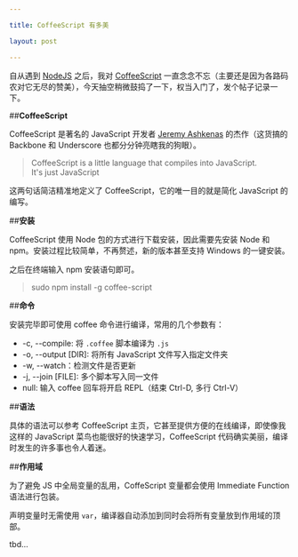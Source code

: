 ```yaml
---

title: CoffeeScript 有多美

layout: post

---
```

自从遇到 [NodeJS](http://allenyip.com/2013/01/30/meeting-nodejs.html) 之后，我对 [CoffeeScript](http://coffeescript.org/) 一直念念不忘（主要还是因为各路码农对它无尽的赞美），今天抽空稍微鼓捣了一下，权当入门了，发个帖子记录一下。

##**CoffeeScript**

CoffeeScript 是著名的 JavaScript 开发者 [Jeremy Ashkenas](http://ashkenas.com/) 的杰作（这货搞的 Backbone 和 Underscore 也都分分钟亮瞎我的狗眼）。

>CoffeeScript is a little language that compiles into JavaScript.   
>It's just JavaScript

这两句话简洁精准地定义了 CoffeeScript，它的唯一目的就是简化 JavaScript 的编写。 

##**安装**

CoffeeScript 使用 Node 包的方式进行下载安装，因此需要先安装 Node 和 npm。安装过程比较简单，不再赘述，新的版本甚至支持 Windows 的一键安装。

之后在终端输入 npm 安装语句即可。

>sudo npm install -g coffee-script

##**命令**

安装完毕即可使用 coffee 命令进行编译，常用的几个参数有：

* -c, --compile: 将 `.coffee` 脚本编译为 `.js`
* -o, --output [DIR]: 将所有 JavaScript 文件写入指定文件夹
* -w, --watch：检测文件是否更新
* -j, --join [FILE]: 多个脚本写入同一文件
* null: 输入 coffee 回车将开启 REPL（结束 Ctrl-D, 多行 Ctrl-V）

##**语法**

具体的语法可以参考 CoffeeScript 主页，它甚至提供方便的在线编译，即使像我这样的 JavaScript 菜鸟也能很好的快速学习，CoffeeScript 代码确实美丽，编译时发生的许多事也令人着迷。


##**作用域**

为了避免 JS 中全局变量的乱用，CoffeScript 变量都会使用 Immediate Function 语法进行包装。

声明变量时无需使用 `var`，编译器自动添加到同时会将所有变量放到作用域的顶部。

tbd...